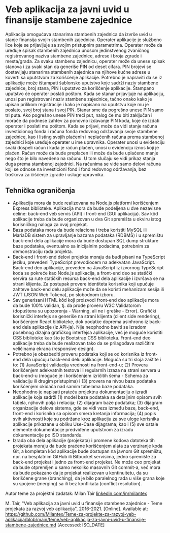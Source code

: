 # Veb aplikacija za javni uvid u finansije stambene zajednice

Aplikacija omogućava stanarima stambenih zajednica da izvrše uvid u stanje finansija svojih stambenih zajednica. Operater aplikacije je službeno lice koje se prijavljuje sa svojim pristupnim parametrima. Operater može da uređuje spisak stambenih zajednica unosom jedinstvenog zvaničnog registrovanog naziva stambene zajednice, adrese i broja zgrade i mesta/grada. Za svaku stambenu zajednicu, operater može da unese spisak stanova i za svaki stan da generiše PIN od deset cifara. PIN brojevi se dostavljaju stanarima stambenih zajednica na njihove kućne adrese u koverti sa uputstvom za korišćenje aplikacije. Potrebno je napraviti da se iz aplikacije može ištampati šablonsko uputstvo koje sadrži naziv stambene zajednice, broj stana, PIN i uputstvo za korišćenje aplikacije. Štampano uputstvo će operater poslati poštom. Kada se stanar prijavljuje na aplikaciju, unosi pun registrovani naziv stambene zajednice, tačno onako kako je upisan prilikom registracije i kako je napisano na uputstvu koje mu je poslato, svoj broj stana i svoj PIN. Stanar sme da pogrešno unese PIN samo tri puta. Ako pogrešno unese PIN treći put, nalog će mu biti zaključan i moraće da podnese zahtev za ponovno izdavanje PIN koda, koje će izdati operater i poslati mu poštom. Kada se prijavi, može da vidi stanje računa investicionog fonda i računa fonda redovnog održavanja svoje stambene zajednice, kao i listing svojih plaćenih i neplaćenih računa prema stambenoj zajednici koje uređuje operater u ime upravnika. Operater unosi u evidenciju svaki dospeli račun i kada je račun plaćen, unosi u evidenciju iznos koji je plaćen. Račun može da bude preplaćen ili može da bude uplaćeno manje nego što je bilo navedeno na računu. U tom slučaju se vidi prikaz stanja duga prema stambenoj zajednici. Na računima se vide samo delovi računa koji se odnose na investicioni fond i fond redovnog održavanja, bez troškova za čišćenje zgrade i usluge upravnika.

## Tehnička ograničenja

- Aplikacija mora da bude realizovana na Node.js platformi korišćenjem Express biblioteke. Aplikacija mora da bude podeljena u dve nezavisne celine: back-end veb servis (API) i front-end (GUI aplikacija). Sav kôd aplikacije treba da bude organizovan u dva Git spremišta u okviru istog korisničkog naloga za ovaj projekat.
- Baza podataka mora da bude relaciona i treba koristiti MySQL ili MariaDB sistem za upravljanje bazama podataka (RDBMS) i u spremištu back-end dela aplikacije mora da bude dostupan SQL dump strukture baze podataka, eventualno sa inicijalnim podacima, potrebnim za demonstraciju rada projekta.
- Back-end i front-end delovi projekta moraju da budi pisani na TypeScript jeziku, prevedeni TypeScript prevodiocem na adekvatan JavaScript. Back-end deo aplikacije, preveden na JavaScript iz izvornog TypeScript koda se pokreće kao Node.js aplikacija, a front-end deo se statički servira sa rute statičkih resursa back-end dela aplikacije i izvršava se na strani klijenta. Za postupak provere identiteta korisnika koji upućuje zahteve back-end delu aplikacije može da se koristi mehanizam sesija ili JWT (JSON Web Tokena), po slobodnom izboru.
- Sav generisani HTML kôd koji proizvodi front-end deo aplikacije mora da bude 100% validan, tj. da prođe proveru W3C Validatorom (dopuštena su upozorenja - Warning, ali ne i greške - Error). Grafički korisnički interfejs se generiše na strani klijenta (client side rendering), korišćenjem React biblioteke, dok podatke doprema asinhrono iz back-end dela aplikacije (iz API-ja). Nije neophodno baviti se izradom posebnog dizajna grafičkog interfejsa aplikacije, već je moguće koristiti CSS biblioteke kao što je Bootstrap CSS biblioteka. Front-end deo aplikacije treba da bude realizovan tako da se prilagođava različitim veličinama ekrana (responsive design).
- Potrebno je obezbediti proveru podataka koji se od korisnika iz front-end dela upućuju back-end delu aplikacije. Moguća su tri sloja zaštite i to: (1) JavaScript validacija vrednosti na front-end-u; (2) Provera korišćenjem adekvatnih testova ili regularnih izraza na strani servera u back-end-u (moguće je i korišćenjem izričitih šema - Schema za validaciju ili drugim pristupima) i (3) provera na nivou baze podataka korišćenjem okidača nad samim tabelama baze podataka.
- Neophodno je napisati prateću projektnu dokumentaciju o izradi aplikacije koja sadrži (1) model baze podataka sa detaljnim opisom svih tabela, njihovih polja i relacija; (2) dijagram baze podataka; (3) dijagram organizacije delova sistema, gde se vidi veza između baze, back-end, front-end i korisnika sa opisom smera kretanja informacija; (4) popis svih aktivnosti koje su podržane kroz aplikaciju za sve uloge korisnika aplikacije prikazane u obliku Use-Case dijagrama; kao i (5) sve ostale elemente dokumentacije predviđene uputstvom za izradu dokumentacije po ISO standardu.
- Izrada oba dela aplikacije (projekata) i promene kodova datoteka tih projekata moraju da bude praćene korišćenjem alata za verziranje koda Git, a kompletan kôd aplikacije bude dostupan na javnom Git spremištu, npr. na besplatnim GitHub ili Bitbucket servisima, jedno spremište za back-end projekat i jedno za front-end projekat. Ne može ceo projekat da bude otpremljen u samo nekoliko masovnih Git commit-a, već mora da bude pokazano da je projekat realizovan u kontinuitetu, da su korišćene grane (branching), da je bilo paralelnog rada u više grana koje su spojene (merging) sa ili bez konflikata (conflict resolution).

Autor teme za projektni zadatak: Milan Tair [linkedin.com/in/milantex](https://linkedin.com/in/milantex)

M. Tair, "Veb aplikacija za javni uvid u finansije stambene zajednice - Teme projekata za razvoj veb aplikacija", 2016-2021. [Online]. Available at: https://github.com/Milantex/Teme-za-projekte-za-razvoj-veb-aplikacija/blob/main/teme/veb-aplikacija-za-javni-uvid-u-finansije-stambene-zajednice.md [Accessed: ISO_DATE]
